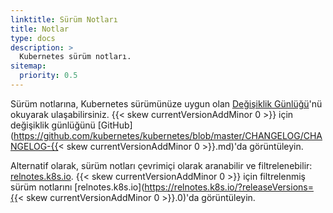 ```yaml
---
linktitle: Sürüm Notları
title: Notlar
type: docs
description: >
  Kubernetes sürüm notları.
sitemap:
  priority: 0.5
---
```


Sürüm notlarına, Kubernetes sürümünüze uygun olan [Değişiklik Günlüğü](https://github.com/kubernetes/kubernetes/tree/master/CHANGELOG)'nü okuyarak ulaşabilirsiniz. {{< skew currentVersionAddMinor 0 >}} için değişiklik günlüğünü [GitHub](https://github.com/kubernetes/kubernetes/blob/master/CHANGELOG/CHANGELOG-{{< skew currentVersionAddMinor 0 >}}.md)'da görüntüleyin.

Alternatif olarak, sürüm notları çevrimiçi olarak aranabilir ve filtrelenebilir: [relnotes.k8s.io](https://relnotes.k8s.io). {{< skew currentVersionAddMinor 0 >}} için filtrelenmiş sürüm notlarını [relnotes.k8s.io](https://relnotes.k8s.io/?releaseVersions={{< skew currentVersionAddMinor 0 >}}.0)'da görüntüleyin.
